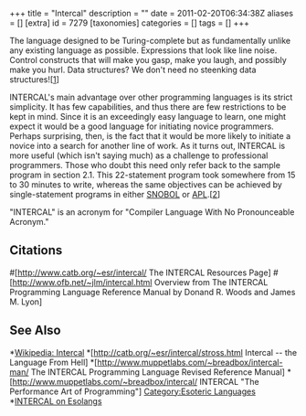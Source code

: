 +++
title = "Intercal"
description = ""
date = 2011-02-20T06:34:38Z
aliases = []
[extra]
id = 7279
[taxonomies]
categories = []
tags = []
+++


The language designed to be Turing-complete but as fundamentally unlike any existing language as possible. Expressions that look like line noise. Control constructs that will make you gasp, make you laugh, and possibly make you hurl. Data structures? We don't need no steenking data structures![[1](https://rosettacode.org/wiki/#Citation)]

INTERCAL's main advantage over other programming languages is its strict simplicity. It has few capabilities, and thus there are few restrictions to be kept in mind. Since it is an exceedingly easy language to learn, one might expect it would be a good language for initiating novice programmers. Perhaps surprising, then, is the fact that it would be more likely to initiate a novice into a search for another line of work. As it turns out, INTERCAL is more useful (which isn't saying much) as a challenge to professional programmers. Those who doubt this need only refer back to the sample program in section 2.1. This 22-statement program took somewhere from 15 to 30 minutes to write, whereas the same objectives can be achieved by single-statement programs in either [SNOBOL](https://rosettacode.org/wiki/SNOBOL) or [APL](https://rosettacode.org/wiki/APL).[[2](https://rosettacode.org/wiki/#Citation)]

"INTERCAL" is an acronym for "Compiler Language With No Pronounceable Acronym."

## Citations
#[http://www.catb.org/~esr/intercal/ The INTERCAL Resources Page]
#[http://www.ofb.net/~jlm/intercal.html Overview from The INTERCAL Programming Language Reference Manual by Donand R. Woods and James M. Lyon]

## See Also
*[Wikipedia: Intercal](https://en.wikipedia.org/wiki/INTERCAL)
*[http://catb.org/~esr/intercal/stross.html Intercal -- the Language From Hell]
*[http://www.muppetlabs.com/~breadbox/intercal-man/ The INTERCAL Programming Language Revised Reference Manual]
*[http://www.muppetlabs.com/~breadbox/intercal/ INTERCAL "The Performance Art of Programming"]
[Category:Esoteric Languages](https://rosettacode.org/wiki/Category:Esoteric_Languages)
*[INTERCAL on Esolangs](https://rosettacode.org/wiki/eso:INTERCAL)
